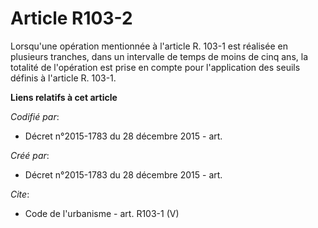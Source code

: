 # Article R103-2

Lorsqu'une opération mentionnée à l'article R. 103-1 est réalisée en plusieurs tranches, dans un intervalle de temps de moins
de cinq ans, la totalité de l'opération est prise en compte pour l'application des seuils définis à l'article R. 103-1.

**Liens relatifs à cet article**

_Codifié par_:

  - Décret n°2015-1783 du 28 décembre 2015 - art.

_Créé par_:

  - Décret n°2015-1783 du 28 décembre 2015 - art.

_Cite_:

  - Code de l'urbanisme - art. R103-1 (V)
